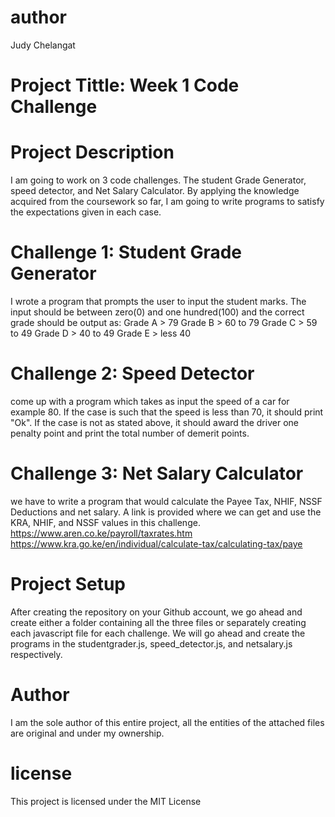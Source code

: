 # author
Judy Chelangat
# Project Tittle: Week 1 Code Challenge
# Project Description
 I am going to work on 3 code challenges. The student Grade Generator, speed detector, and Net Salary Calculator. By applying the knowledge acquired from the coursework so far, I am  going to write programs to satisfy the expectations given in each case.

 # Challenge 1: Student Grade Generator
I  wrote a program that prompts the user to input the student marks. The input should be between zero(0) and one hundred(100) and the correct grade should be output as: Grade A > 79 Grade B > 60 to 79 Grade C > 59 to 49 Grade D > 40 to 49 Grade E > less 40

 # Challenge 2: Speed Detector
 come up with a program which takes as input the speed of a car for example 80. If the case is such that the speed is less than 70, it should print "Ok". If the case is not as stated above, it should award the driver one penalty point and print the total number of demerit points.

# Challenge 3: Net Salary Calculator
 we have to write a program that would calculate the Payee Tax, NHIF, NSSF Deductions and net salary. A link is provided where we can get and use the KRA, NHIF, and NSSF values in this challenge. https://www.aren.co.ke/payroll/taxrates.htm https://www.kra.go.ke/en/individual/calculate-tax/calculating-tax/paye

 # Project Setup
After creating the repository on your Github account, we go ahead and create either a folder containing all the three files or separately creating each javascript file for each challenge. We will go ahead and create the programs in the studentgrader.js, speed_detector.js, and netsalary.js respectively.

# Author 
I am the sole author of this entire project, all the entities of the attached files are original and under my ownership.
 
 # license 
  This project is licensed under the MIT License 
